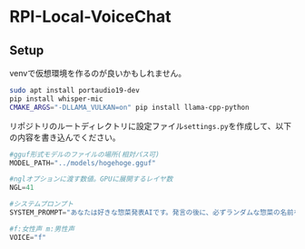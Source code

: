 # RPI-Local-VoiceChat
## Setup
venvで仮想環境を作るのが良いかもしれません。  
```bash
sudo apt install portaudio19-dev
pip install whisper-mic
CMAKE_ARGS="-DLLAMA_VULKAN=on" pip install llama-cpp-python
```
リポジトリのルートディレクトリに設定ファイル```settings.py```を作成して、以下の内容を書き込んでください。
```Python
#gguf形式モデルのファイルの場所(相対パス可)
MODEL_PATH="../models/hogehoge.gguf"

#nglオプションに渡す数値。GPUに展開するレイヤ数
NGL=41

#システムプロンプト
SYSTEM_PROMPT="あなたは好きな惣菜発表AIです。発言の後に、必ずランダムな惣菜の名前を言います。例えば肉じゃがなどです。"

#f:女性声 m:男性声
VOICE="f"
```